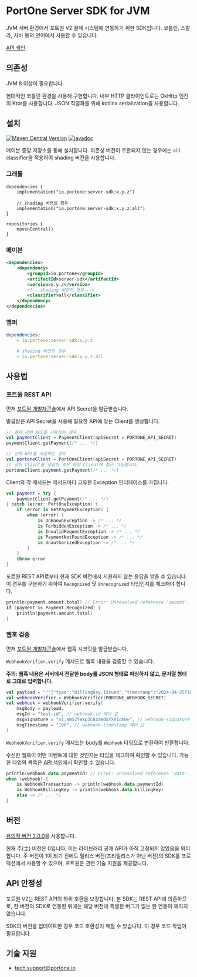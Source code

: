 # PortOne Server SDK for JVM

JVM 서버 환경에서 포트원 V2 결제 시스템에 연동하기 위한 SDK입니다. 코틀린,
스칼라, 자바 등의 언어에서 사용할 수 있습니다.

[API 색인]

[API 색인]: https://javadoc.io/doc/io.portone/server-sdk/latest/index.html

## 의존성

JVM 8 이상이 필요합니다.

현대적인 코틀린 환경을 사용해 구현합니다. 내부 HTTP 클라이언트로는 OkHttp 엔진의
Ktor를 사용합니다. JSON 직렬화를 위해 kotlinx.serialization을 사용합니다.

## 설치

[![Maven Central Version](https://img.shields.io/maven-central/v/io.portone/server-sdk)](https://central.sonatype.com/artifact/io.portone/server-sdk)
[![javadoc](https://javadoc.io/badge2/io.portone/server-sdk/javadoc.svg)](https://javadoc.io/doc/io.portone/server-sdk)

메이븐 중앙 저장소를 통해 설치합니다. 의존성 버전이 호환되지 않는 경우에는 `all`
classifier을 적용하여 shading 버전을 사용합니다.

### 그래들

```Gradle Kotlin DSL
dependencies {
    implementation("io.portone:server-sdk:x.y.z")

    // shading 버전의 경우
    implementation("io.portone:server-sdk:x.y.z:all")
}

repositories {
    mavenCentral()
}
```

### 메이븐

```XML
<dependencies>
    <dependency>
        <groupId>io.portone</groupId>
        <artifactId>server-sdk</artifactId>
        <version>x.y.z</version>
        <!-- shading 버전의 경우 -->
        <classifier>all</classifier>
    </dependency>
</dependencies>
```

### 앰퍼

```YAML
dependencies:
    - io.portone:server-sdk:x.y.z

    # shading 버전의 경우
    - io.portone:server-sdk:x.y.z:all
```

## 사용법

### 포트원 REST API

먼저
[포트원 개발자콘솔](https://admin.portone.io/integration-v2/manage/api-keys?version=v2)에서
API Secret을 발급받습니다.

발급받은 API Secret을 사용해 필요한 API에 맞는 Client를 생성합니다.

```kotlin
// 결제 관련 API를 사용하는 경우
val paymentClient = PaymentClient(apiSecret = PORTONE_API_SECRET)
paymentClient.getPayment(/* ... */)

// 전체 API를 사용하는 경우
val portoneClient = PortOneClient(apiSecret = PORTONE_API_SECRET)
// 상위 Client를 생성한 경우 하위 Client에 접근 가능합니다.
portoneClient.payment.getPayment(/* ... */)
```

Client의 각 메서드는 메서드마다 고유한 Exception 인터페이스를 가집니다.

```kotlin
val payment = try {
    paymentClient.getPayment(/* ... */)
} catch (error: PortOneException) {
    if (error is GetPaymentException) {
        when (error) {
            is UnknownException -> /* ... */
            is ForbiddenException -> /* ... */
            is InvalidRequestException -> /* ... */
            is PaymentNotFoundException -> /* ... */
            is UnauthorizedException -> /* ... */
        }
    }
    throw error
}
```

포트원 REST API로부터 현재 SDK 버전에서 지원하지 않는 응답을 받을 수 있습니다.
이 경우를 구분하기 위하여 `Recognized` 및 `Unrecognized` 타입인지를 체크해야
합니다.

```kotlin
println(payment.amount.total) // Error: Unresolved reference 'amount'.
if (payment is Payment.Recognized) {
    println(payment.amount.total)
}
```

### 웹훅 검증

먼저
[포트원 개발자콘솔](https://admin.portone.io/integration-v2/manage/webhook?version=V2)에서
웹훅 시크릿을 발급받습니다.

`WebhookVerifier.verify` 메서드로 웹훅 내용을 검증할 수 있습니다.

**주의: 웹훅 내용은 서버에서 전달한 body를 JSON 형태로 파싱하지 않고, 문자열
형태로 그대로 입력합니다.**

```kotlin
val payload = """{"type":"BillingKey.Issued","timestamp":"2024-04-25T10:00:00.000Z","data":{"storeId":"store-61e0db3d-b967-47db-8b50-96002da90d55","billingKey":"billing-key-75ae3cab-6afe-422d-bf34-3a7b1762451d"}}"""
val webhookVerifier = WebhookVerifier(PORTONE_WEBHOOK_SECRET)
val webhook = webhookVerifier.verify(
    msgBody = payload,
    msgId = "test-id", // webhook-id 헤더 값
    msgSignature = "v1,aW52YWxpZCBzaWduYXR1cmU=", // webhook-signature 헤더 값
    msgTimestamp = "100", // webhook-timestamp 헤더 값
)
```

`WebhookVerifier.verify` 메서드는 body를 `Webhook` 타입으로 변환하여 반환합니다.

수신한 웹훅이 어떤 이벤트에 대한 것인지는 타입을 체크하여 확인할 수 있습니다.
가능한 타입의 목록은 [API 색인]에서 확인할 수 있습니다.

```kotlin
println(webhook.data.paymentId) // Error: Unresolved reference 'data'.
when (webhook) {
    is WebhookTransaction -> println(webhook.data.paymentId)
    is WebhookBillingKey -> println(webhook.data.billingKey)
    else -> /* ... */
}
```

## 버전

[유의적 버전 2.0.0](https://semver.org/spec/v2.0.0.html)을 사용합니다.

현재 주(主) 버전은 0입니다. 이는 라이브러리 공개 API가 아직 고정되지 않았음을
의미합니다. 주 버전이 1이 되기 전에도 릴리스 버전(프리릴리스가 아닌 버전)의
SDK를 프로덕션에서 사용할 수 있으며, 포트원은 관련 기술 지원을 제공합니다.

## API 안정성

포트원 V2는 REST API의 하위 호환을 보장합니다. 본 SDK는 REST API에 의존하므로,
한 버전의 SDK로 연동한 뒤에는 해당 버전에 특별한 버그가 없는 한 연동이 깨지지
않습니다.

SDK의 버전을 업데이트한 경우 코드 호환성이 깨질 수 있습니다. 이 경우 코드 작업이
필요합니다.

## 기술 지원

- tech.support@portone.io
